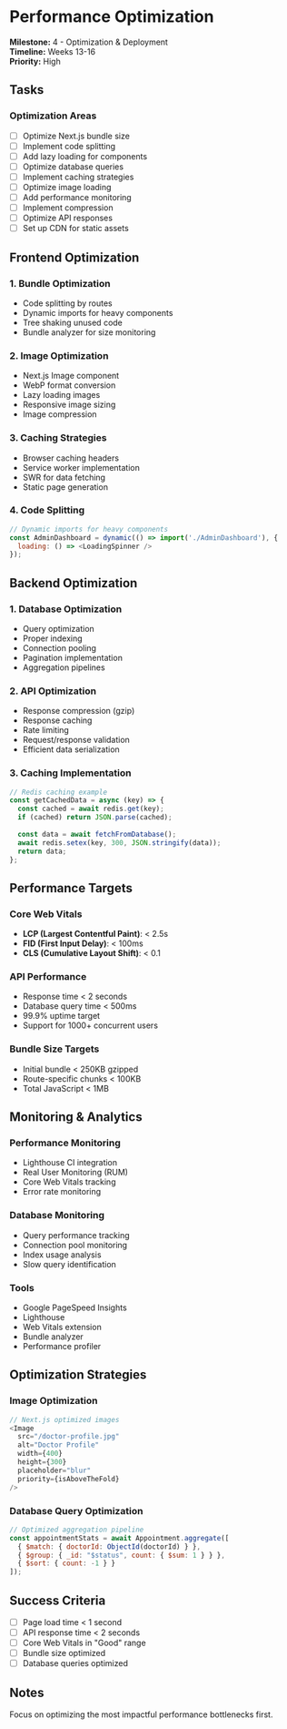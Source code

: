 # Performance Optimization

**Milestone:** 4 - Optimization & Deployment  
**Timeline:** Weeks 13-16  
**Priority:** High  

## Tasks

### Optimization Areas
- [ ] Optimize Next.js bundle size
- [ ] Implement code splitting
- [ ] Add lazy loading for components
- [ ] Optimize database queries
- [ ] Implement caching strategies
- [ ] Optimize image loading
- [ ] Add performance monitoring
- [ ] Implement compression
- [ ] Optimize API responses
- [ ] Set up CDN for static assets

## Frontend Optimization

### 1. Bundle Optimization
- Code splitting by routes
- Dynamic imports for heavy components
- Tree shaking unused code
- Bundle analyzer for size monitoring

### 2. Image Optimization
- Next.js Image component
- WebP format conversion
- Lazy loading images
- Responsive image sizing
- Image compression

### 3. Caching Strategies
- Browser caching headers
- Service worker implementation
- SWR for data fetching
- Static page generation

### 4. Code Splitting
```javascript
// Dynamic imports for heavy components
const AdminDashboard = dynamic(() => import('./AdminDashboard'), {
  loading: () => <LoadingSpinner />
});
```

## Backend Optimization

### 1. Database Optimization
- Query optimization
- Proper indexing
- Connection pooling
- Pagination implementation
- Aggregation pipelines

### 2. API Optimization
- Response compression (gzip)
- Response caching
- Rate limiting
- Request/response validation
- Efficient data serialization

### 3. Caching Implementation
```javascript
// Redis caching example
const getCachedData = async (key) => {
  const cached = await redis.get(key);
  if (cached) return JSON.parse(cached);
  
  const data = await fetchFromDatabase();
  await redis.setex(key, 300, JSON.stringify(data));
  return data;
};
```

## Performance Targets

### Core Web Vitals
- **LCP (Largest Contentful Paint)**: < 2.5s
- **FID (First Input Delay)**: < 100ms
- **CLS (Cumulative Layout Shift)**: < 0.1

### API Performance
- Response time < 2 seconds
- Database query time < 500ms
- 99.9% uptime target
- Support for 1000+ concurrent users

### Bundle Size Targets
- Initial bundle < 250KB gzipped
- Route-specific chunks < 100KB
- Total JavaScript < 1MB

## Monitoring & Analytics

### Performance Monitoring
- Lighthouse CI integration
- Real User Monitoring (RUM)
- Core Web Vitals tracking
- Error rate monitoring

### Database Monitoring
- Query performance tracking
- Connection pool monitoring
- Index usage analysis
- Slow query identification

### Tools
- Google PageSpeed Insights
- Lighthouse
- Web Vitals extension
- Bundle analyzer
- Performance profiler

## Optimization Strategies

### Image Optimization
```javascript
// Next.js optimized images
<Image
  src="/doctor-profile.jpg"
  alt="Doctor Profile"
  width={400}
  height={300}
  placeholder="blur"
  priority={isAboveTheFold}
/>
```

### Database Query Optimization
```javascript
// Optimized aggregation pipeline
const appointmentStats = await Appointment.aggregate([
  { $match: { doctorId: ObjectId(doctorId) } },
  { $group: { _id: "$status", count: { $sum: 1 } } },
  { $sort: { count: -1 } }
]);
```

## Success Criteria
- [ ] Page load time < 1 second
- [ ] API response time < 2 seconds
- [ ] Core Web Vitals in "Good" range
- [ ] Bundle size optimized
- [ ] Database queries optimized

## Notes
Focus on optimizing the most impactful performance bottlenecks first.